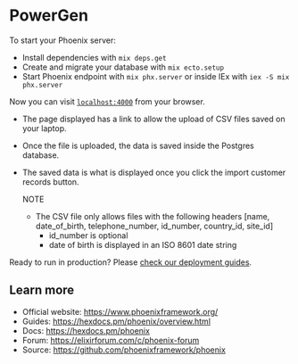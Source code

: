 # PowerGen

To start your Phoenix server:

  * Install dependencies with `mix deps.get`
  * Create and migrate your database with `mix ecto.setup`
  * Start Phoenix endpoint with `mix phx.server` or inside IEx with `iex -S mix phx.server`

Now you can visit [`localhost:4000`](http://localhost:4000) from your browser.

- The page displayed has a link to allow the upload of CSV files saved on your laptop.
- Once the file is uploaded, the data is saved inside the Postgres database.
- The saved data is what is displayed once you click the import customer records button.

   NOTE
    - The CSV file only allows files with the following headers [name, date_of_birth, telephone_number, id_number, country_id, site_id]
      * id_number is optional
      * date of birth is displayed in an ISO 8601 date string


Ready to run in production? Please [check our deployment guides](https://hexdocs.pm/phoenix/deployment.html).

## Learn more

  * Official website: https://www.phoenixframework.org/
  * Guides: https://hexdocs.pm/phoenix/overview.html
  * Docs: https://hexdocs.pm/phoenix
  * Forum: https://elixirforum.com/c/phoenix-forum
  * Source: https://github.com/phoenixframework/phoenix
